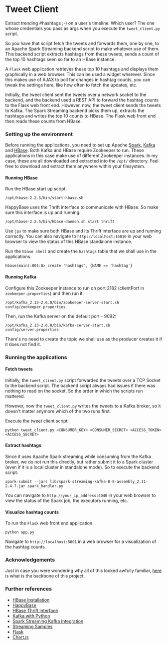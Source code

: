# Tweet Client

Extract trending #hashtags ;-) on a user's timeline. Which user? The one whose credentials you pass as args when you execute the `tweet_client.py` script. 

So you have that script fetch the tweets and forwards them, one by one, to an Apache Spark Streaming backend script to make whatever use of them. This backend script extracts hashtags from these tweets, sends a count of the top 10 hashtags seen so far to an HBase instance. 

A `Flask` web application retrieves these top 10 hashtags and displays them graphically in a web browser. This can be used a widget wherever. Since this makes use of AJAX to poll for changes in hashtag counts, you can tweak the settings here, like how often to fetch the updates, etc.

Initially, the tweet client sent the tweets over a network socket to the backend, and the backend used a REST API to forward the hashtag counts to the Flask web front end. However, now, the tweet client sends the tweets to Kafka. The Spark Streaming backend picks them up, extracts the hashtags and writes the top 10 counts to HBase. The Flask web front end then reads these counts from HBase. 

### Setting up the environment

Before running the applications, you need to set up Apache [Spark](https://www.tutorialspoint.com/apache_spark/apache_spark_installation.htm), [Kafka](https://kafka.apache.org/quickstart) and [HBase](https://www.guru99.com/hbase-installation-guide.html). Both Kafka and HBase require Zookeeper to run. These applications in this case make use of different Zookeeper instances. In my case, these are all downloaded and extracted into the `/opt/` directory. Feel free to download and extract them anywhere within your filesystem.

#### Running HBase

Run the HBase start up script. 
```
/opt/hbase-2.2.5/bin/start-hbase.sh
```
HappyBase uses the Thrift interface to communicate with HBase. So make sure this interface is up and running.
```
/opt/hbase-2.2.5/bin/hbase-daemon.sh start thrift
```

Use `jps` to make sure both HBase and its Thrift interface are up and running correctly. You can also navigate to `http://localhost:16010` in your web browser to view the status of this HBase standalone instance.

Run the `hbase shell` and create the `hashtags` table that we shall use in the applications.

```
hbase(main):001:0> create 'hashtags', {NAME => 'hashtag'}
```

#### Running Kafka

Configure this Zookeeper instance to run on port 2182 (clientPort in `zookeeper.properties`) and then run it:
```
/opt/kafka_2.13-2.6.0/bin/zookeeper-server-start.sh config/zookeeper.properties
```

Then, run the Kafka server on the default port - 9092:
```
/opt/kafka_2.13-2.6.0/bin/kafka-server-start.sh config/server.properties
```

There's no need to create the topic we shall use as the producer creates it if it does not find it.

### Running the applications

#### Fetch tweets
Initially, the `tweet_client.py` script forwarded the tweets over a TCP Socket to the backend script. The backend script always had issues if there was nothing to read on the socket. So the order in which the scripts run mattered. 

However, now the `tweet_client.py` writes the tweets to a Kafka broker, so it doesn't matter anymore which of the two runs first.

Execute the tweet client script:
```
python tweet_client.py <CONSUMER_KEY> <CONSUMER_SECRET> <ACCESS_TOKEN> <ACCESS_SECRET>
```

#### Extract hashtags
Since it uses Apache Spark streaming while consuming from the Kafka broker, we do not run this directly, but rather submit it to a Spark cluster (even if it is a local cluster in standalone mode). So to execute the backend script:
```
spark-submit --jars lib/spark-streaming-kafka-0-8-assembly_2.11-2.4.7.jar spark_handler.py
```

You can navigate to `http://your_ip_address:4040` in your web browser to view the status of the Spark job, the executors running, etc.

#### Visualize hashtag counts
To run the `Flask` web front end application:
```
python app.py
```

Navigate to `http://localhost:5001` in a web browser for a visualization of the hashtag counts.

### Acknowledgements

Just in case you were wondering why all of this looked awfully familiar, [here](https://www.toptal.com/apache/apache-spark-streaming-twitter) is what is the backbone of this project. 

### Further references

* [HBase Installation](https://www.guru99.com/hbase-installation-guide.html)
* [HappyBase](https://happybase.readthedocs.io/en/latest/)
* [HBase Thrift Interface](https://blog.cloudera.com/how-to-use-the-hbase-thrift-interface-part-1/)
* [Kafka with Python](https://towardsdatascience.com/kafka-python-explained-in-10-lines-of-code-800e3e07dad1)
* [Spark Streaming Kafka Integration](https://spark.apache.org/docs/2.1.0/streaming-kafka-0-8-integration.html)
* [Streaming Samples](https://github.com/apache/spark/blob/v2.1.0/examples/src/main/python/streaming/kafka_wordcount.py)
* [Flask](https://flask.palletsprojects.com/en/1.1.x/)
* [Chart.js](https://flask.palletsprojects.com/en/1.1.x/)
